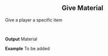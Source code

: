 <h2 style="text-align:center;"> Give Material</h2>

Give a player a specific item

<br>

**Output**
Material
<br>

**Example**
To be added